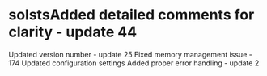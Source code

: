 # solstsAdded detailed comments for clarity - update 44
Updated version number - update 25
Fixed memory management issue - 174
Updated configuration settings
Added proper error handling - update 2
